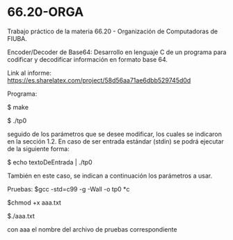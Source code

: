 # 66.20-ORGA
Trabajo práctico de la materia 66.20 - Organización de Computadoras de FIUBA. 

Encoder/Decoder de Base64: Desarrollo en lenguaje C de un programa para codificar y decodificar
información en formato base 64. 

Link al informe: https://es.sharelatex.com/project/58d56aa71ae6dbb529745d0d

Programa:

$ make

$ ./tp0

seguido de los parámetros que se desee modificar, los cuales se indicaron en la sección 1.2.
En caso de ser entrada estándar (stdin) se podrá ejecutar de la siguiente forma:

$ echo textoDeEntrada | ./tp0

También en este caso, se indican a continuación los parámetros a usar.


Pruebas:
$gcc -std=c99 -g -Wall -o tp0 *c

$chmod +x aaa.txt

$./aaa.txt

con aaa el nombre del archivo de pruebas correspondiente

